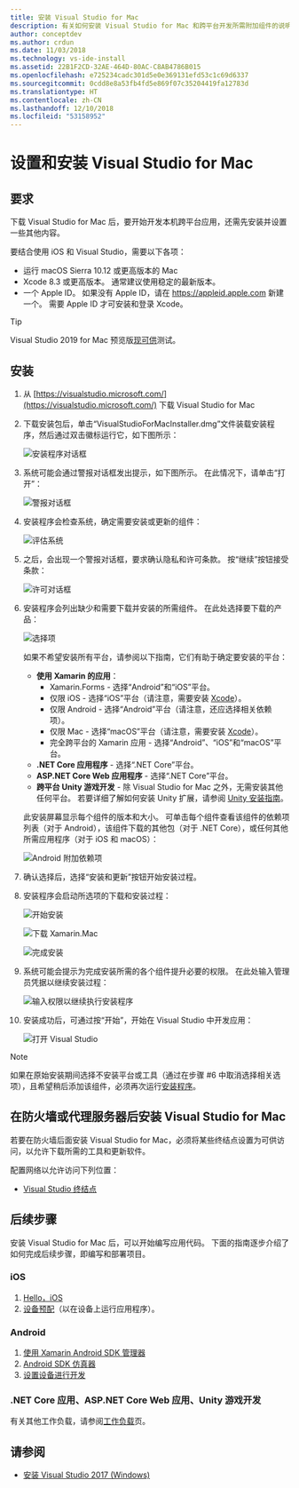 ```yaml
---
title: 安装 Visual Studio for Mac
description: 有关如何安装 Visual Studio for Mac 和跨平台开发所需附加组件的说明。
author: conceptdev
ms.author: crdun
ms.date: 11/03/2018
ms.technology: vs-ide-install
ms.assetid: 22B1F2CD-32AE-464D-80AC-C8AB4786B015
ms.openlocfilehash: e725234cadc301d5e0e369131efd53c1c69d6337
ms.sourcegitcommit: 0cdd8e8a53fb4fd5e869f07c35204419fa12783d
ms.translationtype: HT
ms.contentlocale: zh-CN
ms.lasthandoff: 12/10/2018
ms.locfileid: "53158952"
---
```

# <a name="set-up-and-install-visual-studio-for-mac"></a>设置和安装 Visual Studio for Mac

## <a name="requirements"></a>要求

下载 Visual Studio for Mac 后，要开始开发本机跨平台应用，还需先安装并设置一些其他内容。

要结合使用 iOS 和 Visual Studio，需要以下各项：

* 运行 macOS Sierra 10.12 或更高版本的 Mac
* Xcode 8.3 或更高版本。 通常建议使用稳定的最新版本。
* 一个 Apple ID。 如果没有 Apple ID，请在 https://appleid.apple.com 新建一个。 需要 Apple ID 才可安装和登录 Xcode。

> [!TIP]
> Visual Studio 2019 for Mac 预览版[现可供](install-preview.md)测试。

## <a name="install"></a>安装

1. 从 [https://visualstudio.microsoft.com/](https://visualstudio.microsoft.com/) 下载 Visual Studio for Mac

2. 下载安装包后，单击“VisualStudioForMacInstaller.dmg”文件装载安装程序，然后通过双击徽标运行它，如下图所示：

   ![安装程序对话框](media/installer-image1.png)

3. 系统可能会通过警报对话框发出提示，如下图所示。 在此情况下，请单击“打开”：

   ![警报对话框](media/installer-image2.png)

4. 安装程序会检查系统，确定需要安装或更新的组件：

   ![评估系统](media/installer-image3.png)

5. 之后，会出现一个警报对话框，要求确认隐私和许可条款。 按“继续”按钮接受条款：

   ![许可对话框](media/installer-image4.png)

6. 安装程序会列出缺少和需要下载并安装的所需组件。 在此处选择要下载的产品：

   ![选择项](media/installer-image5.png)

   如果不希望安装所有平台，请参阅以下指南，它们有助于确定要安装的平台：

   * **使用 Xamarin 的应用**：
      - Xamarin.Forms - 选择“Android”和“iOS”平台。
      - 仅限 iOS - 选择“iOS”平台（请注意，需要安装 [Xcode](https://developer.apple.com/xcode/)）。
      - 仅限 Android - 选择“Android”平台（请注意，还应选择相关依赖项）。
      - 仅限 Mac - 选择“macOS”平台（请注意，需要安装 [Xcode](https://developer.apple.com/xcode/)）。
      - 完全跨平台的 Xamarin 应用 - 选择“Android”、“iOS”和“macOS”平台。
   * **.NET Core 应用程序** - 选择“.NET Core”平台。
   * **ASP.NET Core Web 应用程序** - 选择“.NET Core”平台。
   * **跨平台 Unity 游戏开发** - 除 Visual Studio for Mac 之外，无需安装其他任何平台。 若要详细了解如何安装 Unity 扩展，请参阅 [Unity 安装指南](setup-vsmac-tools-unity.md)。

   此安装屏幕显示每个组件的版本和大小。 可单击每个组件查看该组件的依赖项列表（对于 Android），该组件下载的其他包（对于 .NET Core），或任何其他所需应用程序（对于 iOS 和 macOS）：

   ![Android 附加依赖项](media/installer-image6.png)

7. 确认选择后，选择“安装和更新”按钮开始安装过程。

8. 安装程序会启动所选项的下载和安装过程：

   ![开始安装](media/installer-image7.png)

   ![下载 Xamarin.Mac](media/installer-image8.png)

   ![完成安装](media/installer-image9.png)

9. 系统可能会提示为完成安装所需的各个组件提升必要的权限。 在此处输入管理员凭据以继续安装过程：

   ![输入权限以继续执行安装程序](media/installer-image10.png)

10. 安装成功后，可通过按“开始”，开始在 Visual Studio 中开发应用：

    ![打开 Visual Studio](media/installer-image11.png)

> [!NOTE]
> 如果在原始安装期间选择不安装平台或工具（通过在步骤 #6 中取消选择相关选项），且希望稍后添加该组件，必须再次运行[安装程序](https://visualstudio.microsoft.com/vs/)。

## <a name="install-visual-studio-for-mac-behind-a-firewall-or-proxy-server"></a>在防火墙或代理服务器后安装 Visual Studio for Mac

若要在防火墙后面安装 Visual Studio for Mac，必须将某些终结点设置为可供访问，以允许下载所需的工具和更新软件。

配置网络以允许访问下列位置：

* [Visual Studio 终结点](/visualstudio/install/install-visual-studio-behind-a-firewall-or-proxy-server)

## <a name="next-steps"></a>后续步骤

安装 Visual Studio for Mac 后，可以开始编写应用代码。 下面的指南逐步介绍了如何完成后续步骤，即编写和部署项目。

### <a name="ios"></a>iOS

1. [Hello，iOS](https://developer.xamarin.com/guides/ios/getting_started/hello,_iOS/)
2. [设备预配](https://developer.xamarin.com/guides/ios/getting_started/installation/device_provisioning)（以在设备上运行应用程序）。

### <a name="android"></a>Android

1. [使用 Xamarin Android SDK 管理器](https://developer.xamarin.com/guides/android/getting_started/installation/android-sdk/?ide=xs)
2. [Android SDK 仿真器](https://developer.xamarin.com/guides/android/getting_started/installation/android-emulator/)
4. [设置设备进行开发](https://developer.xamarin.com/guides/android/getting_started/installation/set_up_device_for_development/)

### <a name="net-core-apps-aspnet-core-web-apps-unity-game-development"></a>.NET Core 应用、ASP.NET Core Web 应用、Unity 游戏开发

有关其他工作负载，请参阅[工作负载](workloads.md)页。

## <a name="see-also"></a>请参阅

- [安装 Visual Studio 2017 (Windows)](/visualstudio/install/install-visual-studio)
